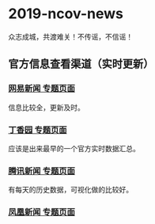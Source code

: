 # 2019-ncov-news

众志成城，共渡难关！不传谣，不信谣！

## 官方信息查看渠道（实时更新）

### [网易新闻 专题页面](https://news.163.com/special/epidemic/) 

信息比较全，更新及时。

### [丁香园 专题页面](https://3g.dxy.cn/newh5/view/pneumonia)

应该是出来最早的一个官方实时数据汇总。

### [腾讯新闻 专题页面](https://news.qq.com//zt2020/page/feiyan.htm)

有每天的历史数据，可视化做的比较好。

### [凤凰新闻 专题页面](https://news.ifeng.com/c/special/7tPlDSzDgVk)

